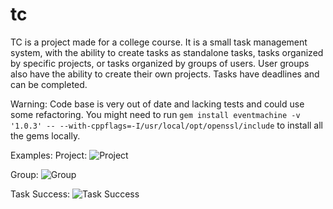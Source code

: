 # tc

TC is a project made for a college course. It is a small task management system, with the ability to create tasks as standalone tasks, tasks organized by specific projects, or tasks organized by groups of users. User groups also have the ability to create their own projects. Tasks have deadlines and can be completed.

Warning: Code base is very out of date and lacking tests and could use some refactoring. You might need to run `gem install eventmachine -v '1.0.3' -- --with-cppflags=-I/usr/local/opt/openssl/include` to install all the gems locally.

Examples:
Project:
![Project](https://d3uepj124s5rcx.cloudfront.net/items/3D0F272H0P2M2u1W0F3v/Image%202017-03-17%20at%2011.57.23%20AM.png)

Group:
![Group](https://d3uepj124s5rcx.cloudfront.net/items/3Z1j0W0m1H3i291B2U26/Image%202017-03-17%20at%2011.59.02%20AM.png)

Task Success:
![Task Success](https://d3uepj124s5rcx.cloudfront.net/items/1J323A2V0X0r2y2N2Q0U/Image%202017-03-17%20at%2012.00.08%20PM.png)
